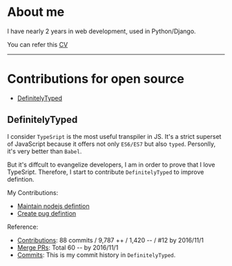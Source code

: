 # About me

I have nearly 2 years in web development, used in Python/Django.

You can refer this [CV](http://tonypythoneer.github.io/cv-for-demo/)

---

# Contributions for open source

* [DefinitelyTyped](#definitelytyped)

## DefinitelyTyped

I consider `TypeSript` is the most useful transpiler in JS. It's a strict superset of JavaScript because it offers not only `ES6/ES7` but also `typed`. Personlly, it's very better than `Babel`.

But it's diffcult to evangelize developers, I am in order to prove that I love TypeSript. Therefore, I start to contribute `DefinitelyTyped` to improve defintion.

My Contributions:
  * [Maintain nodejs defintion](https://github.com/DefinitelyTyped/DefinitelyTyped/pulls?utf8=%E2%9C%93&q=%5Bnode%5D%20in%3Atitle%20is%3Amerged%20is%3Apr%20author%3ATonyPythoneer%20)
  * [Create pug defintion](https://github.com/DefinitelyTyped/DefinitelyTyped/pull/11258)

Reference:

  * [Contributions]: 88 commits / 9,787 ++ / 1,420 -- / #12 by 2016/11/1
  * [Merge PRs]: Total 60 -- by 2016/11/1
  * [Commits]: This is my commit history in `DefinitelyTyped`.

  [Contributions]: <https://github.com/DefinitelyTyped/DefinitelyTyped/graphs/contributors?from=2016-08-02>
  [Merge PRs]: <https://github.com/DefinitelyTyped/DefinitelyTyped/pulls?utf8=%E2%9C%93&q=is%3Amerged%20is%3Apr%20author%3ATonyPythoneer%20>
  [Commits]: <https://github.com/DefinitelyTyped/DefinitelyTyped/commits?author=TonyPythoneer>

